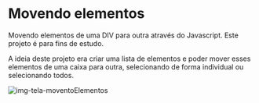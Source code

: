 # Movendo elementos
Movendo elementos de uma DIV para outra através do Javascript. Este projeto é para fins de estudo.

A ideia deste projeto era criar uma lista de elementos e poder mover esses elementos de uma caixa para outra, selecionando de forma individual ou selecionando todos.

![img-tela-moventoElementos](https://github.com/lucianosergiodasilva/movendo-elementos-javascript/assets/81998569/8870472e-d3b0-48a2-986f-ff6acfd10ace)
